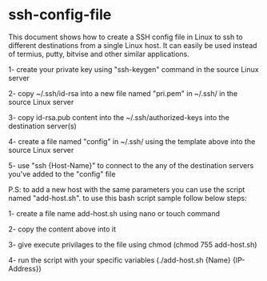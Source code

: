 # ssh-config-file
This document shows how to create a SSH config file in Linux to ssh to different destinations from a single Linux host. It can easily be used instead of termius, putty, bitvise and other similar applications.


1- create your private key using "ssh-keygen" command in the source Linux server

2- copy ~/.ssh/id-rsa into a new file named "pri.pem" in ~/.ssh/ in the source Linux server

3- copy id-rsa.pub content into the ~/.ssh/authorized-keys into the destination server(s)

4- create a file named "config" in ~/.ssh/ using the template above into the source Linux server

5- use "ssh {Host-Name}" to connect to the any of the destination servers you've added to the "config" file



P.S:  to add a new host with the same parameters you can use the script named "add-host.sh". to use this bash script sample follow below steps:

1- create a file name add-host.sh using nano or touch command

2- copy the content above into it

3- give execute privilages to the file using chmod (chmod 755 add-host.sh)

4- run the script with your specific variables (./add-host.sh {Name} {IP-Address})

